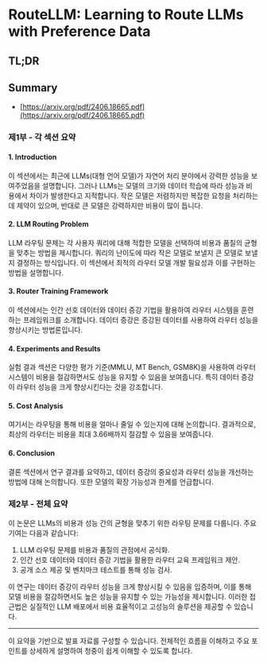 # RouteLLM: Learning to Route LLMs with Preference Data
## TL;DR
## Summary
- [https://arxiv.org/pdf/2406.18665.pdf](https://arxiv.org/pdf/2406.18665.pdf)

### 제1부 - 각 섹션 요약

#### 1. Introduction
이 섹션에서는 최근에 LLMs(대형 언어 모델)가 자연어 처리 분야에서 강력한 성능을 보여주었음을 설명합니다. 그러나 LLMs는 모델의 크기와 데이터 학습에 따라 성능과 비용에서 차이가 발생한다고 지적합니다. 작은 모델은 저렴하지만 복잡한 요청을 처리하는 데 제약이 있으며, 반대로 큰 모델은 강력하지만 비용이 많이 듭니다.

#### 2. LLM Routing Problem
LLM 라우팅 문제는 각 사용자 쿼리에 대해 적합한 모델을 선택하여 비용과 품질의 균형을 맞추는 방법을 제시합니다. 쿼리의 난이도에 따라 작은 모델로 보낼지 큰 모델로 보낼지 결정하는 방식입니다. 이 섹션에서 최적의 라우터 모델 개발 필요성과 이를 구현하는 방법을 설명합니다.

#### 3. Router Training Framework 
이 섹션에서는 인간 선호 데이터와 데이터 증강 기법을 활용하여 라우터 시스템을 훈련하는 프레임워크를 소개합니다. 데이터 증강은 증강된 데이터를 사용하여 라우터 성능을 향상시키는 방법론입니다.

#### 4. Experiments and Results
실험 결과 섹션은 다양한 평가 기준(MMLU, MT Bench, GSM8K)을 사용하여 라우터 시스템이 비용을 절감하면서도 성능을 유지할 수 있음을 보여줍니다. 특히 데이터 증강이 라우터 성능을 크게 향상시킨다는 것을 강조합니다.

#### 5. Cost Analysis
여기서는 라우팅을 통해 비용을 얼마나 줄일 수 있는지에 대해 논의합니다. 결과적으로, 최상의 라우터는 비용을 최대 3.66배까지 절감할 수 있음을 보여줍니다.

#### 6. Conclusion
결론 섹션에서 연구 결과를 요약하고, 데이터 증강의 중요성과 라우터 성능을 개선하는 방법에 대해 논의합니다. 또한 모델의 확장 가능성과 한계를 언급합니다.

### 제2부 - 전체 요약

이 논문은 LLMs의 비용과 성능 간의 균형을 맞추기 위한 라우팅 문제를 다룹니다. 주요 기여는 다음과 같습니다:
1. LLM 라우팅 문제를 비용과 품질의 관점에서 공식화.
2. 인간 선호 데이터와 데이터 증강 기법을 활용한 라우터 교육 프레임워크 제안.
3. 공개 소스 제공 및 벤치마크 테스트를 통해 성능 검사.

이 연구는 데이터 증강이 라우터 성능을 크게 향상시킬 수 있음을 입증하며, 이를 통해 모델 비용을 절감하면서도 높은 성능을 유지할 수 있는 가능성을 제시합니다. 이러한 접근법은 실질적인 LLM 배포에서 비용 효율적이고 고성능의 솔루션을 제공할 수 있습니다.

---

이 요약을 기반으로 발표 자료를 구성할 수 있습니다. 전체적인 흐름을 이해하고 주요 포인트를 상세하게 설명하여 청중이 쉽게 이해할 수 있도록 합니다.